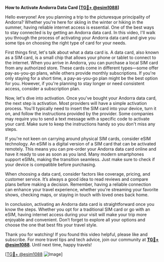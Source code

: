 **How to Activate Andorra Data Card [[TG💪+ @esim1088](https://t.me/s/esim1088)]**

Hello everyone! Are you planning a trip to the picturesque principality of Andorra? Whether you're here for skiing in the winter or hiking in the summer, having reliable internet access is essential. One of the best ways to stay connected is by getting an Andorra data card. In this video, I'll walk you through the process of activating your Andorra data card and give you some tips on choosing the right type of card for your needs.

First things first, let's talk about what a data card is. A data card, also known as a SIM card, is a small chip that allows your phone or tablet to connect to the internet. When you arrive in Andorra, you can purchase a local SIM card from any authorized store. These cards come in different types—some offer pay-as-you-go plans, while others provide monthly subscriptions. If you're only staying for a short time, a pay-as-you-go plan might be the best option for you. However, if you're planning to stay longer or need consistent access, consider a subscription plan.

Now, let's dive into activation. Once you've bought your Andorra data card, the next step is activation. Most providers will have a simple activation process. You'll typically need to insert the SIM card into your device, turn it on, and follow the instructions provided by the provider. Some companies may require you to send a text message with a specific code to activate your card. Make sure to keep the instructions handy so you don't miss any steps.

If you're not keen on carrying around physical SIM cards, consider eSIM technology. An eSIM is a digital version of a SIM card that can be activated remotely. This means you can pre-order your Andorra data card online and have it ready to use as soon as you land. Many modern smartphones support eSIMs, making the transition seamless. Just make sure to check if your device is compatible before purchasing.

When choosing a data card, consider factors like coverage, pricing, and customer service. It’s always a good idea to read reviews and compare plans before making a decision. Remember, having a reliable connection can enhance your travel experience, whether you're streaming your favorite shows, checking maps, or staying in touch with loved ones back home.

In conclusion, activating an Andorra data card is straightforward once you know the steps. Whether you opt for a traditional SIM card or go with an eSIM, having internet access during your visit will make your trip more enjoyable and convenient. Don’t forget to explore all your options and choose the one that best fits your travel style.

Thank you for watching! If you found this video helpful, please like and subscribe. For more travel tips and tech advice, join our community at **[TG💪+ @esim1088](https://t.me/s/esim1088)**. Until next time, happy travels!

[[TG💪+ @esim1088](https://t.me/s/esim1088) ![Image](https://i.postimg.cc/Y0z9fWf4/image.png)]